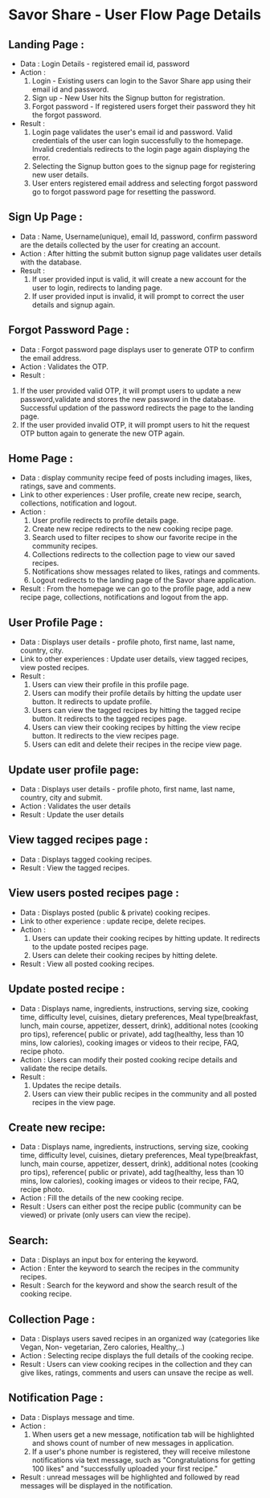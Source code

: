  # Savor Share - User Flow Page Details

## Landing Page :
* Data : Login Details - registered email id, password
* Action :
  1.  Login - Existing users can login to the Savor Share app using their email id and password.
  2.  Sign up - New User hits the Signup button for registration.
  3.  Forgot password - If registered users forget their password they hit the forgot password.
* Result : 
  1. Login page validates the user's email id and password. Valid credentials of the user can login successfully to the homepage. Invalid credentials redirects to the login page again displaying the error.
  2. Selecting the Signup button goes to the signup page for registering new user details.
  3. User enters registered email address and selecting forgot password go to forgot password page for resetting the password. 

 ## Sign Up Page :
* Data : Name, Username(unique), email Id, password, confirm password are the details collected by the user for creating an account.
* Action : After hitting the submit button signup page validates user details with the database.
* Result : 
  1. If user provided input is valid, it will create a new account for the user to login, redirects to landing page.
  2. If user provided input is invalid, it will prompt to correct the user details and signup again.

 ## Forgot Password Page :
* Data : Forgot password page displays user to generate OTP to confirm the email address. 
* Action : Validates the OTP. 
*  Result : 
  1. If the user provided valid OTP, it will prompt users to update a new password,validate and stores the new password in the database. Successful updation of the password redirects the page to the landing page.
  2. If the user provided invalid OTP, it will prompt users to hit the request OTP button again to generate the new OTP again.

 ## Home Page :
* Data : display community recipe feed of posts including images, likes, ratings, save and comments.
* Link to other experiences :  User profile, create new recipe, search, collections, notification and logout. 
* Action : 
  1. User profile redirects to profile details page. 
  2. Create new recipe redirects to the new cooking recipe page. 
  3. Search used to filter recipes to show our favorite recipe in the community recipes. 
  4. Collections redirects to the collection page to view our saved recipes. 
  5. Notifications show messages related to likes, ratings and comments. 
  6. Logout redirects to the landing page of the Savor share application.
* Result : From the homepage we can go to the profile page, add a new recipe page, collections, notifications and logout from the app.

 ## User Profile Page :
* Data : Displays user details - profile photo, first name, last name, country, city.
* Link to other experiences : Update user details, view tagged recipes, view posted recipes.
* Result :  
  1. Users can view their profile in this profile page. 
  2. Users can modify their profile details by hitting the update user button. It redirects to update profile.
  3. Users can view the tagged recipes by hitting the tagged recipe button. It redirects to the tagged recipes page.
  4. Users can view their cooking recipes by hitting the view recipe button. It redirects to the view recipes page.
  5. Users can edit and delete their recipes in the recipe view page.

## Update user profile page:
* Data : Displays user details - profile photo, first name, last name, country, city and submit.
* Action :  Validates the user details 
* Result : Update the user details 

## View tagged recipes page :
* Data : Displays tagged cooking recipes.
* Result : View the tagged recipes.

## View users posted recipes page :
* Data : Displays posted (public & private) cooking recipes.
* Link to other experience : update recipe, delete recipes.
* Action :
  1. Users can update their cooking recipes by hitting update. It redirects to the update posted recipes page.
  2. Users can delete their cooking recipes by hitting delete.
* Result : View all posted cooking recipes.
  
## Update posted recipe :
* Data : Displays name, ingredients, instructions, serving size, cooking time, difficulty level, cuisines, dietary preferences, Meal type(breakfast, lunch, main course, appetizer, dessert, drink), additional notes (cooking pro tips), reference( public or private), add tag(healthy, less than 10 mins, low calories), cooking images or videos to their recipe, FAQ, recipe photo.
* Action :  Users can modify their posted cooking recipe details and validate the recipe details.
* Result : 
  1. Updates the recipe details.
  2. Users can view their public recipes in the community and all posted recipes in the view page.

## Create new recipe:
* Data :  Displays name, ingredients, instructions, serving size, cooking time, difficulty level, cuisines, dietary preferences, Meal type(breakfast, lunch, main course, appetizer, dessert, drink), additional notes (cooking pro tips), reference( public or private), add tag(healthy, less than 10 mins, low calories), cooking images or videos to their recipe, FAQ, recipe photo.
* Action : Fill the details of the new cooking recipe.
* Result : Users can either post the recipe public (community can be viewed) or private (only users can view the recipe). 

## Search:
* Data : Displays an input box for entering the keyword.
* Action :  Enter the keyword to search the recipes in the community recipes.
* Result : Search for the keyword and show the search result of the cooking recipe. 

## Collection Page :
* Data :  Displays users saved recipes in an organized way (categories like Vegan, Non- vegetarian, Zero calories, Healthy,..)
* Action : Selecting recipe displays the full details of the cooking recipe. 
* Result : Users can view cooking recipes in the collection and they can give likes, ratings, comments and users can unsave the recipe as well. 

 ## Notification Page :
* Data : Displays message and time.
* Action :
  1. When users get a new message, notification tab will be highlighted and shows count of number of new messages in application.
  2. If a user's phone number is registered, they will receive milestone notifications via text message, such as "Congratulations for getting 100 likes" and "successfully uploaded your first recipe."    
* Result : unread messages will be highlighted and followed by read messages will be displayed in the notification.

